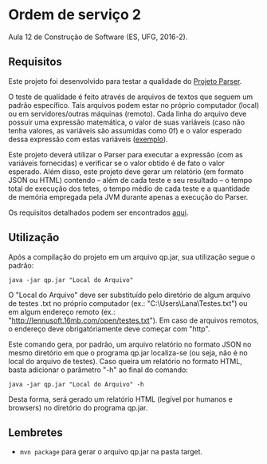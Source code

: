 # Ordem de serviço 2
Aula 12 de Construção de Software (ES, UFG, 2016-2).

## Requisitos
Este projeto foi desenvolvido para testar a qualidade do [Projeto Parser](https://github.com/kyriosdata/parser).

O teste de qualidade é feito através de arquivos de textos que seguem um padrão específico. Tais arquivos podem estar no próprio computador (local) ou em servidores/outras máquinas (remoto). Cada linha do arquivo deve possuir uma expressão matemática, o valor de suas variáveis (caso não tenha valores, as variáveis são assumidas como 0f) e o valor esperado dessa expressão com estas variáveis ([exemplo](http://lennusoft.16mb.com/open/testes.txt)).

Este projeto deverá utilizar o Parser para executar a expressão (com as variáveis fornecidas) e verificar se o valor obtido é de fato o valor esperado. Além disso, este projeto deve gerar um relatório (em formato JSON ou HTML) contendo – além de cada teste e seu resultado – o tempo total de execução dos tetes, o tempo médio de cada teste e a quantidade de memória empregada pela JVM durante apenas a execução do Parser.

Os requisitos detalhados podem ser encontrados [aqui](https://docs.google.com/document/d/1pVUQQdomKFIbkS92b1oGAVmAWpreywt0ic2LXgAhP70/edit#).

## Utilização
Após a compilação do projeto em um arquivo qp.jar, sua utilização segue o padrão:
```
java -jar qp.jar "Local do Arquivo"
```
O "Local do Arquivo" deve ser substituído pelo diretório de algum arquivo de testes .txt no próprio computador (ex.: "C:\Users\Lana\Testes.txt") ou em algum endereço remoto (ex.: "http://lennusoft.16mb.com/open/testes.txt"). Em caso de arquivos remotos, o endereço deve obrigatóriamente deve começar com "http".

Este comando gera, por padrão, um arquivo relatório no formato JSON no mesmo diretório em que o programa qp.jar localiza-se (ou seja, não é no local do arquivo de testes). Caso queira um relatório no formato HTML, basta adicionar o parâmetro "-h" ao final do comando:
```
java -jar qp.jar "Local do Arquivo" -h
```
Desta forma, será gerado um relatório HTML (legível por humanos e browsers) no diretório do programa qp.jar.

## Lembretes
- `mvn package` para gerar o arquivo qp.jar na pasta target.
